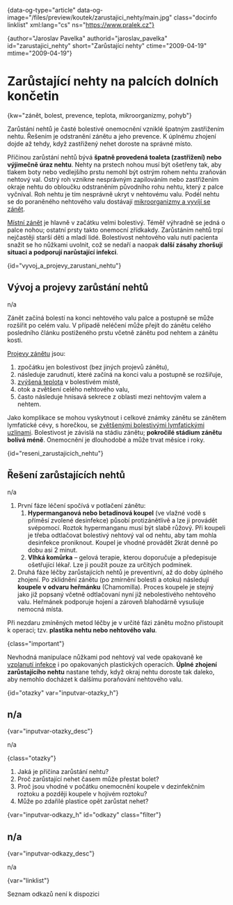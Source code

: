 
{data-og-type="article" data-og-image="/files/preview/koutek/zarustajici_nehty/main.jpg" class="docinfo linklist" xml:lang="cs" ns="https://www.pralek.cz"}

{author="Jaroslav Pavelka" authorid="jaroslav\_pavelka" id="zarustajici\_nehty" short="Zarůstající nehty" ctime="2009-04-19" mtime="2009-04-19"}

# Zarůstající nehty na palcích dolních končetin

<!-- generated attribute kw by user_udpatekw.sh on 2019-01-10, do not edit -->

{kw="zánět, bolest, prevence, teplota, mikroorganizmy, pohyb"}

Zarůstání nehtů je časté bolestivé onemocnění vzniklé špatným zastřižením nehtu. Řešením je odstranění zánětu a jeho prevence. K úplnému zhojení dojde až tehdy, když zastřižený nehet doroste na správné místo.

Příčinou zarůstání nehtů bývá **špatně provedená toaleta (zastřižení) nebo výjimečně úraz nehtu**. Nehty na prstech nohou musí být ošetřeny tak, aby tlakem boty nebo vedlejšího prstu nemohl být ostrým rohem nehtu zraňován nehtový val. Ostrý roh vznikne nesprávným zapilováním nebo zastřižením okraje nehtu do obloučku odstraněním původního rohu nehtu, který z palce vyčníval. Roh nehtu je tím nesprávně ukryt v nehtovému valu. Podél nehtu se do poraněného nehtového valu dostávají [mikroorganizmy a vyvíjí se zánět][1].

[Místní zánět][2] je hlavně v začátku velmi bolestivý. Téměř výhradně se jedná o palce nohou; ostatní prsty takto onemocní zřídkakdy. Zarůstáním nehtů trpí nejčastěji starší děti a mladí lidé. Bolestivost nehtového valu nutí pacienta snažit se ho nůžkami uvolnit, což se nedaří a naopak **další zásahy zhoršují situaci a podporují narůstající infekci**.

{id="vyvoj\_a\_projevy\_zarustani\_nehtu"}

## Vývoj a projevy zarůstání nehtů

n/a

Zánět začíná bolestí na konci nehtového valu palce a postupně se může rozšířit po celém valu. V případě neléčení může přejít do zánětu celého posledního článku postiženého prstu včetně zánětu pod nehtem a zánětu kosti.

[Projevy zánětu][3] jsou:

  1. zpočátku jen bolestivost (bez jiných projevů zánětu),
  2. následuje zarudnutí, které začíná na konci valu a postupně se rozšiřuje,
  3. [zvýšená teplota][4] v bolestivém místě,
  4. otok a zvětšení celého nehtového valu,
  5. často následuje hnisavá sekrece z oblasti mezi nehtovým valem a nehtem.

Jako komplikace se mohou vyskytnout i celkové známky zánětu se zánětem lymfatické cévy, s horečkou, se [zvětšenými bolestivými lymfatickými uzlinami][5]. Bolestivost je závislá na stádiu zánětu; **pokročilé stádium zánětu bolívá méně**. Onemocnění je dlouhodobé a může trvat měsíce i roky.

{id="reseni\_zarustajicich\_nehtu"}

## Řešení zarůstajících nehtů

n/a

  1. První fáze léčení spočívá v potlačení zánětu:
      1. **Hypermanganová nebo betadinová koupel** (ve vlažné vodě s příměsí zvolené desinfekce) působí protizánětlivě a lze ji provádět svépomocí. Roztok hypermanganu musí být slabě růžový. Při koupeli je třeba odtlačovat bolestivý nehtový val od nehtu, aby tam mohla desinfekce proniknout. Koupel je vhodné provádět 2krát denně po dobu asi 2 minut.
      2. **Vlhká komůrka** – gelová terapie, kterou doporučuje a předepisuje ošetřující lékař. Lze ji použít pouze za určitých podmínek.
  2. Druhá fáze léčby zarůstajících nehtů je preventivní, až do doby úplného zhojení. Po zklidnění zánětu (po zmírnění bolesti a otoku) následují **koupele v odvaru heřmánku** (Chamomilla). Proces koupele je stejný jako již popsaný včetně odtlačovaní nyní již nebolestivého nehtového valu. Heřmánek podporuje hojení a zároveň blahodárně vysušuje nemocná místa.

Při nezdaru zmíněných metod léčby je v určité fázi zánětu možno přistoupit k operaci; tzv. **plastika nehtu nebo nehtového valu**.

{class="important"}

Nevhodná manipulace nůžkami pod nehtový val vede opakovaně ke [vzplanutí infekce][1] i po opakovaných plastických operacích. **Úplné zhojení zarůstajícího nehtu** nastane tehdy, když okraj nehtu doroste tak daleko, aby nemohlo docházet k dalšímu poraňování nehtového valu.

{id="otazky" var="inputvar-otazky_h"}

## n/a

{var="inputvar-otazky_desc"}

n/a

{class="otazky"}

  1. Jaká je příčina zarůstání nehtu?
  2. Proč zarůstající nehet časem může přestat bolet?
  3. Proč jsou vhodné v počátku onemocnění koupele v dezinfekčním roztoku a později koupele v hojivém roztoku?
  4. Může po zdařilé plastice opět zarůstat nehet?

{var="inputvar-odkazy_h" id="odkazy" class="filter"}

## n/a

{var="inputvar-odkazy_desc"}

n/a

{var="linklist"}

Seznam odkazů není k dispozici

 [1]: mikroorganizmy
 [2]: lecba_zanetu
 [3]: zanet
 [4]: teplota
 [5]: lymfaticke_uzliny

